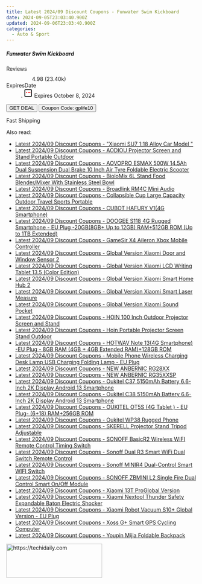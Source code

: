 ```yaml
---
title: Latest 2024/09 Discount Coupons - Funwater Swim Kickboard
date: 2024-09-05T23:03:40.900Z
updated: 2024-09-06T23:03:40.900Z
categories:
  - Auto & Sport
---
```



<div class="max-w-4xl mx-auto grid grid-cols-1 lg:max-w-5xl lg:gap-x-20 lg:grid-cols-2">
  <div class="relative p-3 col-start-1 row-start-1 flex flex-col-reverse rounded-lg bg-gradient-to-t from-black/75 via-black/0 sm:bg-none sm:row-start-2 sm:p-0 lg:row-start-1">
    <h5 class="mt-1 text-lg font-semibold text-white sm:text-slate-900 md:text-2xl dark:sm:text-white">Funwater Swim Kickboard</h5>
  </div>
  
  <div class="col-start-1 col-end-3 row-start-1 grid gap-4 sm:mb-6 sm:grid-cols-4 lg:col-start-2 lg:row-span-6 lg:row-end-6 lg:mb-0 lg:gap-6">
    
  </div>
  <dl class="row-start-2 mt-4 flex items-center text-xs font-medium sm:row-start-3 sm:mt-1 md:mt-2.5 lg:row-start-2">
    <dt class="sr-only">Reviews</dt>
    <dd class="flex items-center text-indigo-600 dark:text-indigo-400">
      <svg width="24" height="24" fill="none" aria-hidden="true" class="mr-1 stroke-current dark:stroke-indigo-500">
        <path d="m12 5 2 5h5l-4 4 2.103 5L12 16l-5.103 3L9 14l-4-4h5l2-5Z" stroke-width="2" stroke-linecap="round" stroke-linejoin="round" />
      </svg>
      <span>4.98 <span class="font-normal text-slate-400">(23.40k)</span></span>
    </dd>
    <dt class="sr-only">ExpiresDate</dt>
    <dd class="flex items-center">
      <svg width="2" height="2" aria-hidden="true" fill="currentColor" class="mx-3 text-slate-300">
        <circle cx="1" cy="1" r="1" />
      </svg>
      <svg width="24" height="24" viewBox="0 0 24 24" fill="none" stroke="currentColor" stroke-width="2">
        <rect x="3" y="3" width="18" height="18" rx="2" fill="#fff" />
        <path d="M6 10L18 10" stroke="red" stroke-width="2" fill="none" />
        <path d="M10 6L10 18" stroke="#fff" stroke-width="2" fill="none" />
      </svg>
      Expires October 8, 2024    </dd>
  </dl>
  <div class="col-start-1 row-start-3 mt-4 self-center sm:col-start-2 sm:row-span-2 sm:row-start-2 sm:mt-0 lg:col-start-1 lg:row-start-3 lg:row-end-4 lg:mt-6">
    <button type="button" onClick="javascript:window.open(decodeURIComponent('https%3A%2F%2Fwww.shareasale.com%2Fu.cfm%3Fd%3D1118603%26m%3D97331%26u%3D4338022'), '_blank');void(0);" class="rounded-lg bg-red-600 px-3 py-2 text-sm font-medium leading-6 text-white">GET DEAL</button>
    <button type="button" onClick="javascript:window.open(decodeURIComponent('https%3A%2F%2Fwww.shareasale.com%2Fu.cfm%3Fd%3D1118603%26m%3D97331%26u%3D4338022'), '_blank');void(0);" class="border-dashed border-2 border-indigo-600 bg-green-100 text-sm leading-6 font-medium py-2 px-3 rounded-lg">Coupon Code: gplife10</button>
  </div>
  <p class="col-start-1 mt-4 text-sm leading-6 sm:col-span-2 lg:col-span-1 lg:row-start-4 lg:mt-6 dark:text-slate-400">
    Fast Shipping 
  </p>
</div>
<span class="atpl-alsoreadstyle">Also read:</span>
<div><ul>
<li><a href="https://coupons.techidaily.com/coupon-1117909-share-97331-sale/"><u>Latest 2024/09 Discount Coupons - "Xiaomi SU7 1:18 Alloy Car Model "</u></a></li>
<li><a href="https://coupons.techidaily.com/coupon-1117906-share-97331-sale/"><u>Latest 2024/09 Discount Coupons - AODIOU Projector Screen and Stand Portable Outdoor</u></a></li>
<li><a href="https://coupons.techidaily.com/coupon-1117897-share-97331-sale/"><u>Latest 2024/09 Discount Coupons - AOVOPRO ESMAX 500W 14.5Ah Dual Suspension Dual Brake 10 Inch Air Tyre Foldable Electric Scooter</u></a></li>
<li><a href="https://coupons.techidaily.com/coupon-1117900-share-97331-sale/"><u>Latest 2024/09 Discount Coupons - BioloMix 6L Stand Food Blender/Mixer With Stainless Steel Bowl</u></a></li>
<li><a href="https://coupons.techidaily.com/coupon-1117975-share-97331-sale/"><u>Latest 2024/09 Discount Coupons - Broadlink RM4C Mini Audio</u></a></li>
<li><a href="https://coupons.techidaily.com/coupon-1117893-share-97331-sale/"><u>Latest 2024/09 Discount Coupons - Collapsible Cup Large Capacity Outdoor Travel Sports Portable</u></a></li>
<li><a href="https://coupons.techidaily.com/coupon-1117916-share-97331-sale/"><u>Latest 2024/09 Discount Coupons - CUBOT HAFURY V1(4G Smartphone)</u></a></li>
<li><a href="https://coupons.techidaily.com/coupon-1117896-share-97331-sale/"><u>Latest 2024/09 Discount Coupons - DOOGEE S118 4G Rugged Smartphone - EU Plug -20GB(8GB+ Up to 12GB) RAM+512GB ROM (Up to 1TB Extended)</u></a></li>
<li><a href="https://coupons.techidaily.com/coupon-1117899-share-97331-sale/"><u>Latest 2024/09 Discount Coupons - GameSir X4 Aileron Xbox Mobile Controller</u></a></li>
<li><a href="https://coupons.techidaily.com/coupon-1117912-share-97331-sale/"><u>Latest 2024/09 Discount Coupons - Global Version Xiaomi Door and Window Sensor 2</u></a></li>
<li><a href="https://coupons.techidaily.com/coupon-1117910-share-97331-sale/"><u>Latest 2024/09 Discount Coupons - Global Version Xiaomi LCD Writing Tablet 13.5 (Color Edition)</u></a></li>
<li><a href="https://coupons.techidaily.com/coupon-1117913-share-97331-sale/"><u>Latest 2024/09 Discount Coupons - Global Version Xiaomi Smart Home Hub 2</u></a></li>
<li><a href="https://coupons.techidaily.com/coupon-1117911-share-97331-sale/"><u>Latest 2024/09 Discount Coupons - Global Version Xiaomi Smart Laser Measure</u></a></li>
<li><a href="https://coupons.techidaily.com/coupon-1117914-share-97331-sale/"><u>Latest 2024/09 Discount Coupons - Global Version Xiaomi Sound Pocket</u></a></li>
<li><a href="https://coupons.techidaily.com/coupon-1117905-share-97331-sale/"><u>Latest 2024/09 Discount Coupons - HOIN 100 Inch Outdoor Projector Screen and Stand</u></a></li>
<li><a href="https://coupons.techidaily.com/coupon-1117907-share-97331-sale/"><u>Latest 2024/09 Discount Coupons - Hoin Portable Projector Screen Stand Outdoor</u></a></li>
<li><a href="https://coupons.techidaily.com/coupon-1117895-share-97331-sale/"><u>Latest 2024/09 Discount Coupons - HOTWAV Note 13(4G Smartphone) -EU Plug - 8GB RAM (4GB + 4GB Extended RAM)+128GB ROM</u></a></li>
<li><a href="https://coupons.techidaily.com/coupon-1117892-share-97331-sale/"><u>Latest 2024/09 Discount Coupons - Mobile Phone Wireless Charging Desk Lamp USB Charging Folding Lamp - EU Plug</u></a></li>
<li><a href="https://coupons.techidaily.com/coupon-1117903-share-97331-sale/"><u>Latest 2024/09 Discount Coupons - NEW ANBERNIC RG28XX</u></a></li>
<li><a href="https://coupons.techidaily.com/coupon-1117915-share-97331-sale/"><u>Latest 2024/09 Discount Coupons - NEW ANBERNIC RG35XXSP</u></a></li>
<li><a href="https://coupons.techidaily.com/coupon-1117918-share-97331-sale/"><u>Latest 2024/09 Discount Coupons - Oukitel C37 5150mAh Battery 6.6-Inch 2K Display Android 13 Smartphone</u></a></li>
<li><a href="https://coupons.techidaily.com/coupon-1117919-share-97331-sale/"><u>Latest 2024/09 Discount Coupons - Oukitel C38 5150mAh Battery 6.6-Inch 2K Display Android 13 Smartphone</u></a></li>
<li><a href="https://coupons.techidaily.com/coupon-1117894-share-97331-sale/"><u>Latest 2024/09 Discount Coupons - OUKITEL OT5S (4G Tablet ) - EU Plug- (6+18) RAM+256GB ROM</u></a></li>
<li><a href="https://coupons.techidaily.com/coupon-1117917-share-97331-sale/"><u>Latest 2024/09 Discount Coupons - Oukitel WP38 Rugged Phone</u></a></li>
<li><a href="https://coupons.techidaily.com/coupon-1117904-share-97331-sale/"><u>Latest 2024/09 Discount Coupons - SKERELL Projector Stand Tripod Adjustable</u></a></li>
<li><a href="https://coupons.techidaily.com/coupon-1117978-share-97331-sale/"><u>Latest 2024/09 Discount Coupons - SONOFF BasicR2 Wireless WIFI Remote Control Timing Switch</u></a></li>
<li><a href="https://coupons.techidaily.com/coupon-1117979-share-97331-sale/"><u>Latest 2024/09 Discount Coupons - Sonoff Dual R3 Smart WiFi Dual Switch Remote Control</u></a></li>
<li><a href="https://coupons.techidaily.com/coupon-1117976-share-97331-sale/"><u>Latest 2024/09 Discount Coupons - Sonoff MINIR4 Dual-Control Smart WIFI Switch</u></a></li>
<li><a href="https://coupons.techidaily.com/coupon-1117977-share-97331-sale/"><u>Latest 2024/09 Discount Coupons - SONOFF ZBMINI L2 Single Fire Dual Control Smart On/Off Module</u></a></li>
<li><a href="https://coupons.techidaily.com/coupon-1117908-share-97331-sale/"><u>Latest 2024/09 Discount Coupons - Xiaomi 13T ProGlobal Version</u></a></li>
<li><a href="https://coupons.techidaily.com/coupon-1117974-share-97331-sale/"><u>Latest 2024/09 Discount Coupons - Xiaomi Nextool Thunder Safety Expandable Baton Electric Shocker</u></a></li>
<li><a href="https://coupons.techidaily.com/coupon-1117902-share-97331-sale/"><u>Latest 2024/09 Discount Coupons - Xiaomi Robot Vacuum S10+ Global Version - EU Plug</u></a></li>
<li><a href="https://coupons.techidaily.com/coupon-1117898-share-97331-sale/"><u>Latest 2024/09 Discount Coupons - Xoss G+ Smart GPS Cycling Computer</u></a></li>
<li><a href="https://coupons.techidaily.com/coupon-1117901-share-97331-sale/"><u>Latest 2024/09 Discount Coupons - Youpin Mijia Foldable Backpack</u></a></li>
</ul></div>

<ins class="adsbygoogle"
      style="display:block"
      data-ad-client="ca-pub-7571918770474297"
      data-ad-slot="8358498916"
      data-ad-format="auto"
      data-full-width-responsive="true"></ins>
<!-- affiliate ads begin -->
<a href="https://25home.pxf.io/c/5597632/2123473/16836" target="_top" id="2123473">
  <img src="//a.impactradius-go.com/display-ad/16836-2123473" border="0" alt="https://techidaily.com" width="254" height="90"/>
</a>
<img height="0" width="0" src="https://25home.pxf.io/i/5597632/2123473/16836" style="position:absolute;visibility:hidden;" border="0" />
<!-- affiliate ads end -->